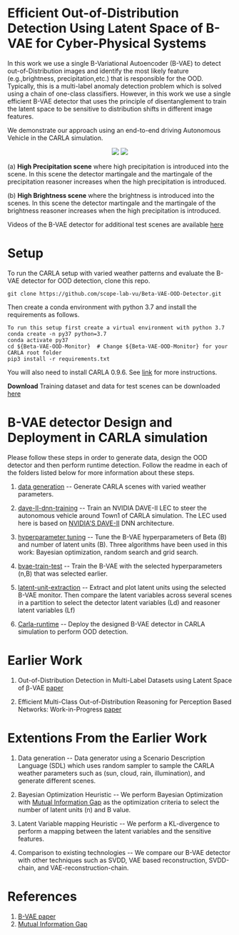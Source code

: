 # Efficient Out-of-Distribution Detection Using Latent Space of B-VAE for Cyber-Physical Systems

In this work we use a single B-Variational Autoencoder (B-VAE) to detect out-of-Distribution images and identify the most likely feature (e.g.,brightness, precipitation,etc.) that is responsible for the OOD. Typically, this is a multi-label anomaly detection problem which is solved using a chain of one-class classifiers. However, in this work we use a single efficient B-VAE detector that uses the principle of disentanglement to train the latent space to be sensitive to distribution shifts in different image features. 

We demonstrate our approach using an end-to-end driving Autonomous Vehicle in the CARLA simulation. 

<p align="center">
  <img src="https://github.com/scope-lab-vu/Beta-VAE-OOD-Detector/blob/main/figures/HP-scene.gif" />
  <img src="https://github.com/scope-lab-vu/Beta-VAE-OOD-Detector/blob/main/figures/HB-scene.gif" />
</p>

(a) **High Precipitation scene** where high precipitation is introduced into the scene. In this scene the detector martingale and the martingale of the precipitation reasoner increases when the high precipitation is introduced.

(b) **High Brightness scene** where the brightness is introduced into the scenes.  In this scene the detector martingale and the martingale of the brightness reasoner increases when the high precipitation is introduced. 

Videos of the B-VAE detector for additional test scenes are available [here](https://drive.google.com/drive/folders/18lKYGrvMgaqsDhl_Xsp_1IgJQEbR1T29?usp=sharing)

# Setup

To run the CARLA setup with varied weather patterns and evaluate the B-VAE detector for OOD detection, clone this repo.

```
git clone https://github.com/scope-lab-vu/Beta-VAE-OOD-Detector.git
```
Then create a conda environment with python 3.7 and install the requirements as follows.

```
To run this setup first create a virtual environment with python 3.7
conda create -n py37 python=3.7
conda activate py37
cd ${Beta-VAE-OOD-Monitor}  # Change ${Beta-VAE-OOD-Monitor} for your CARLA root folder
pip3 install -r requirements.txt
```
You will also need to install CARLA 0.9.6. See [link](https://carla.org/2019/07/12/release-0.9.6/) for more instructions.

**Download** Training dataset and data for test scenes can be downloaded [here](https://drive.google.com/drive/folders/1IyHTLzYISViWN6EgU00b5P7-EC2LnqXY?usp=sharing)

# B-VAE detector Design and Deployment in CARLA simulation

Please follow these steps in order to generate data, design the OOD detector and then perform runtime detection. Follow the readme in each of the folders listed below for more information about these steps.


1.  [data generation](https://github.com/scope-lab-vu/Beta-VAE-OOD-Detector/tree/main/data-generation) -- Generate CARLA scenes with varied weather parameters. 

2. [dave-II-dnn-training](https://github.com/scope-lab-vu/Beta-VAE-OOD-Detector/tree/main/lec-training) -- Train an NVIDIA DAVE-II LEC to steer the autonomous vehicle around Town1 of CARLA simulation. The LEC used here is based on [NVIDIA'S DAVE-II](https://arxiv-org.proxy.library.vanderbilt.edu/pdf/1604.07316.pdf?source=post_page---------------------------) DNN architecture.

2. [hyperparameter tuning](https://github.com/scope-lab-vu/Beta-VAE-OOD-Detector/tree/main/hyperparameter-tuning) -- Tune the B-VAE hyperparameters of Beta (B) and number of latent units (B). Three algorithms have been used in this work: Bayesian optimization, random search and grid search.

3. [bvae-train-test](https://github.com/scope-lab-vu/Beta-VAE-OOD-Detector/tree/main/bvae-train-test) -- Train the B-VAE with the selected hyperparameters (n,B) that was selected earlier.

3. [latent-unit-extraction](https://github.com/scope-lab-vu/Beta-VAE-OOD-Detector/tree/main/latent-unit-extraction) -- Extract and plot latent units using the selected B-VAE monitor. Then compare the latent variables across several scenes in a partition to select the detector latent variables (Ld) and reasoner latent variables (Lf)

4. [Carla-runtime](https://github.com/scope-lab-vu/Beta-VAE-OOD-Detector/tree/main/carla-runtime) -- Deploy the designed B-VAE detector in CARLA simulation to perform OOD detection.

# Earlier Work

1. Out-of-Distribution Detection in Multi-Label Datasets using Latent Space of β-VAE [paper](https://scopelab.ai/files/sundar2020detecting.pdf)

2. Efficient Multi-Class Out-of-Distribution Reasoning for Perception Based Networks: Work-in-Progress [paper](https://ieeexplore-ieee-org.proxy.library.vanderbilt.edu/stamp/stamp.jsp?tp=&arnumber=9244027)


# Extentions From the Earlier Work

1. Data generation -- Data generator using a Scenario Description Language (SDL) which uses random sampler to sample the CARLA weather parameters such as (sun, cloud, rain, illumination), and generate different scenes.

2. Bayesian Optimization Heuristic -- We perform Bayesian Optimization with [Mutual Information Gap](https://arxiv-org.proxy.library.vanderbilt.edu/pdf/1802.04942.pdf) as the optimization criteria to select the number of latent units (n) and B value. 

3. Latent Variable mapping Heuristic -- We perform a KL-divergence to perform a mapping between the latent variables and the sensitive features.

3. Comparison to existing technologies -- We compare our B-VAE detector with other techniques such as SVDD, VAE based reconstruction, SVDD-chain, and VAE-reconstruction-chain. 
 
# References

1. [B-VAE paper](https://openreview.net/forum?id=Sy2fzU9gl) 
2. [Mutual Information Gap](https://proceedings.neurips.cc/paper/2018/hash/1ee3dfcd8a0645a25a35977997223d22-Abstract.html)


